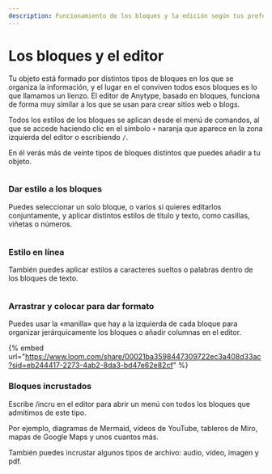 ```yaml
---
description: Funcionamiento de los bloques y la edición según tus preferencias.
---
```


# Los bloques y el editor

Tu objeto está formado por distintos tipos de bloques en los que se organiza la información, y el lugar en el conviven todos esos bloques es lo que llamamos un lienzo. El editor de Anytype, basado en bloques, funciona de forma muy similar a los que se usan para crear sitios web o blogs.

Todos los estilos de los bloques se aplican desde el menú de comandos, al que se accede haciendo clic en el símbolo `+` naranja que aparece en la zona izquierda del editor o escribiendo `/`.&#x20;

En él verás más de veinte tipos de bloques distintos que puedes añadir a tu objeto.&#x20;

<figure><img src="../../../.gitbook/assets/Screenshot 2023-08-17 at 18.49.21.png" alt=""><figcaption></figcaption></figure>

### Dar estilo a los bloques

Puedes seleccionar un solo bloque, o varios si quieres editarlos conjuntamente, y aplicar distintos estilos de título y texto, como casillas, viñetas o números.

<figure><img src="../../../.gitbook/assets/Screenshot 2023-08-17 at 18.53.48.png" alt=""><figcaption></figcaption></figure>

### Estilo en línea &#x20;

También puedes aplicar estilos a caracteres sueltos o palabras dentro de los bloques de texto.

<figure><img src="../../../.gitbook/assets/image (72).png" alt=""><figcaption></figcaption></figure>

### Arrastrar y colocar para dar formato

Puedes usar la «manilla» que hay a la izquierda de cada bloque para organizar jerárquicamente los bloques o añadir columnas en el editor.

{% embed url="https://www.loom.com/share/00021ba3598447309722ec3a408d33ac?sid=eb244417-2273-4ab2-8da3-bd47e62e82cf" %}

### Bloques incrustados

Escribe /incru en el editor para abrir un menú con todos los bloques que admitimos de este tipo.

Por ejemplo, diagramas de Mermaid, vídeos de YouTube, tableros de Miro, mapas de Google Maps y unos cuantos más.

También puedes incrustar algunos tipos de archivo: audio, vídeo, imagen y pdf.

